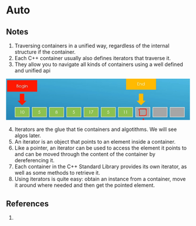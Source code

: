 # Auto

## Notes
1. Traversing containers in a unified way, regardless of the internal structure if the container. 
2. Each C++ container usually also defines iterators that traverse it. 
3. They allow you to navigate all kinds of containers using a well defined and unified api

![Iterator](50_50_Iterator.jpg)

4. Iterators are the glue that tie containers and algotithms. We will see algos later. 
5. An iterator is an object that points to an element inside a container. 
6. Like a pointer, an iterator can be used to access the element it points to and can be moved through the content of the container by dereferencing it.  
7. Each container in the C++ Standard Library provides its own iterator, as well as some methods to retrieve it.
8. Using iterators is quite easy: obtain an instance from a container, move it around where needed and then get the pointed element.

## References

1. 

